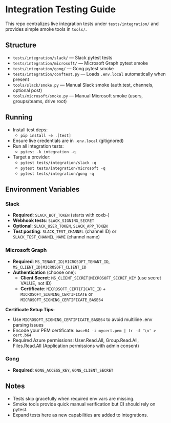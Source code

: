 # Integration Testing Guide

This repo centralizes live integration tests under `tests/integration/` and provides simple smoke tools in `tools/`.

## Structure
- `tests/integration/slack/` — Slack pytest tests
- `tests/integration/microsoft/` — Microsoft Graph pytest smoke
- `tests/integration/gong/` — Gong pytest smoke
- `tests/integration/conftest.py` — Loads `.env.local` automatically when present
- `tools/slack/smoke.py` — Manual Slack smoke (auth.test, channels, optional post)
- `tools/microsoft/smoke.py` — Manual Microsoft smoke (users, groups/teams, drive root)

## Running
- Install test deps:
  - `pip install -e .[test]`
- Ensure live credentials are in `.env.local` (gitignored)
- Run all integration tests:
  - `pytest -k integration -q`
- Target a provider:
  - `pytest tests/integration/slack -q`
  - `pytest tests/integration/microsoft -q`
  - `pytest tests/integration/gong -q`

## Environment Variables

### Slack
- **Required**: `SLACK_BOT_TOKEN` (starts with xoxb-)
- **Webhook tests**: `SLACK_SIGNING_SECRET`
- **Optional**: `SLACK_USER_TOKEN`, `SLACK_APP_TOKEN`
- **Test posting**: `SLACK_TEST_CHANNEL` (channel ID) or `SLACK_TEST_CHANNEL_NAME` (channel name)

### Microsoft Graph
- **Required**: `MS_TENANT_ID|MICROSOFT_TENANT_ID`, `MS_CLIENT_ID|MICROSOFT_CLIENT_ID`
- **Authentication** (choose one):
  - **Client Secret**: `MS_CLIENT_SECRET|MICROSOFT_SECRET_KEY` (use secret VALUE, not ID)
  - **Certificate**: `MICROSOFT_CERTIFICATE_ID` + `MICROSOFT_SIGNING_CERTIFICATE` or `MICROSOFT_SIGNING_CERTIFICATE_BASE64`

**Certificate Setup Tips:**
- Use `MICROSOFT_SIGNING_CERTIFICATE_BASE64` to avoid multiline .env parsing issues
- Encode your PEM certificate: `base64 -i mycert.pem | tr -d '\n' > cert.b64`
- Required Azure permissions: User.Read.All, Group.Read.All, Files.Read.All (Application permissions with admin consent)

### Gong
- **Required**: `GONG_ACCESS_KEY`, `GONG_CLIENT_SECRET`

## Notes
- Tests skip gracefully when required env vars are missing.
- Smoke tools provide quick manual verification but CI should rely on pytest.
- Expand tests here as new capabilities are added to integrations.
